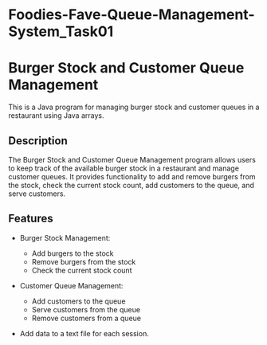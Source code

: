 # Foodies-Fave-Queue-Management-System_Task01
# Burger Stock and Customer Queue Management

This is a Java program for managing burger stock and customer queues in a restaurant using Java arrays.

## Description

The Burger Stock and Customer Queue Management program allows users to keep track of the available burger stock in a restaurant and manage customer queues. It provides functionality to add and remove burgers from the stock, check the current stock count, add customers to the queue, and serve customers.


## Features

- Burger Stock Management:
  - Add burgers to the stock
  - Remove burgers from the stock
  - Check the current stock count

- Customer Queue Management:
  - Add customers to the queue
  - Serve customers from the queue
  - Remove customers from a queue

- Add data to a text file for each session.


